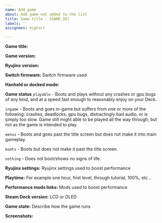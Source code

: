 ```yaml
---
name: Add game
about: Add game not added to the list
title: Game title - [GAME_ID]
labels: ''
assignees: migtorr

---
```


**Game title:**

**Game version:**

**Ryujinx version:**

**Switch firmware:**
Switch firmware used

**Hanheld or docked mode:**

**Game status**
 `playable` - Boots and plays without any crashes or gpu bugs of any kind, and at a speed fast enough to reasonably enjoy on your Deck.

 `ingame` - Boots and goes in-game but suffers from one or more of the following: crashes, deadlocks, gpu bugs, distractingly bad audio, or is simply too slow. Game still might able to be played all the way through, but not as the game is intended to play.

 `menus` - Boots and goes past the title screen but does not make it into main gameplay.

 `boots` - Boots but does not make it past the title screen.

 `nothing` - Does not boot/shows no signs of life.

**Ryujinx settings:**
Ryujinx settings used to boost performance

**Playtime:**
For example one hour, first level, through tutorial, 100%, etc...

**Performance mods links:**
Mods used to boost performance

**Steam Deck version:**
LCD or OLED

**Game state:**
Describe how the game runs

**Screenshots:**
